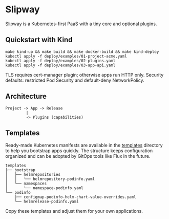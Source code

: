 # Slipway

Slipway is a Kubernetes-first PaaS with a tiny core and optional plugins.

## Quickstart with Kind

```
make kind-up && make build && make docker-build && make kind-deploy
kubectl apply -f deploy/examples/01-project-acme.yaml
kubectl apply -f deploy/examples/02-plugins.yaml
kubectl apply -f deploy/examples/03-app-api.yaml
```

TLS requires cert-manager plugin; otherwise apps run HTTP only.
Security defaults: restricted Pod Security and default-deny NetworkPolicy.

## Architecture

```
Project -> App -> Release
         |
         -> Plugins (capabilities)
```

## Templates

Ready-made Kubernetes manifests are available in the [templates](templates/) directory to help you bootstrap apps quickly. The structure keeps configuration organized and can be adopted by GitOps tools like Flux in the future.

```
templates
├── bootstrap
│   ├── helmrepositories
│   │   └── helmrepository-podinfo.yaml
│   └── namespaces
│       └── namespace-podinfo.yaml
└── podinfo
    ├── configmap-podinfo-helm-chart-value-overrides.yaml
    └── helmrelease-podinfo.yaml
```

Copy these templates and adjust them for your own applications.

